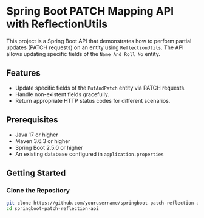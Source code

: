 # Spring Boot PATCH Mapping API with ReflectionUtils

This project is a Spring Boot API that demonstrates how to perform partial updates (PATCH requests) on an entity using `ReflectionUtils`. The API allows updating specific fields of the `Name And Roll No` entity.

## Features

- Update specific fields of the `PutAndPatch` entity via PATCH requests.
- Handle non-existent fields gracefully.
- Return appropriate HTTP status codes for different scenarios.

## Prerequisites

- Java 17 or higher
- Maven 3.6.3 or higher
- Spring Boot 2.5.0 or higher
- An existing database configured in `application.properties`

## Getting Started

### Clone the Repository

```bash
git clone https://github.com/yourusername/springboot-patch-reflection-api.git
cd springboot-patch-reflection-api
